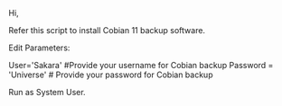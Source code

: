 Hi,

Refer this script to install Cobian 11 backup software.

Edit Parameters:

User='Sakara' #Provide your username for Cobian backup 
Password = 'Universe' # Provide your password for Cobian backup 

 

Run as System User.